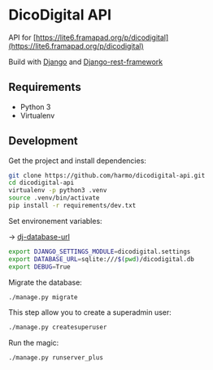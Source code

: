 # DicoDigital API

API for [https://lite6.framapad.org/p/dicodigital](https://lite6.framapad.org/p/dicodigital)

Build with [Django](https://www.djangoproject.com/) and [Django-rest-framework](http://www.django-rest-framework.org/)

## Requirements

* Python 3
* Virtualenv

## Development

Get the project and install dependencies:

```bash
git clone https://github.com/harmo/dicodigital-api.git
cd dicodigital-api
virtualenv -p python3 .venv
source .venv/bin/activate
pip install -r requirements/dev.txt
```

Set environement variables:

→ [dj-database-url](https://github.com/kennethreitz/dj-database-url#url-schema)

```bash
export DJANGO_SETTINGS_MODULE=dicodigital.settings
export DATABASE_URL=sqlite:///$(pwd)/dicodigital.db
export DEBUG=True
```

Migrate the database:

```bash
./manage.py migrate
```

This step allow you to create a superadmin user:

```bash
./manage.py createsuperuser
```

Run the magic:

```bash
./manage.py runserver_plus
```
